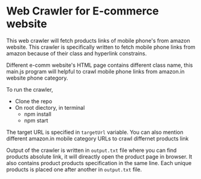 # Web Crawler for E-commerce website

This web crawler will fetch products links of mobile phone's from amazon website. This crawler is specifically written to fetch mobile phone links from amazon because of their class and hyperlink constrains.

Different e-comm website's HTML page contains different class name, this main.js program will helpful to crawl mobile phone links from amazon.in website phone category.

To run the crawler,

* Clone the repo
* On root diectory, in terminal
  * npm install
  * npm start

The target URL is specified in `targetUrl` variable. You can also mention different amazon.in mobile category URLs to crawl differnet products link

Output of the crawler is written in `output.txt` file where you can find products absolute link, it will direactly open the product page in browser. It also contains product products specification in the same line. Each unique products is placed one after another in `output.txt` file.
